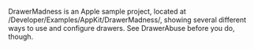DrawerMadness is an Apple sample project, located at /Developer/Examples/AppKit/DrawerMadness/, showing several different ways to use and configure drawers. See DrawerAbuse before you do, though.
